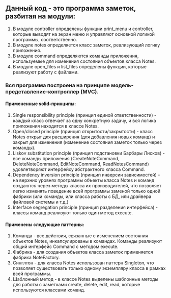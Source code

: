 ## Данный код - это программа заметок, разбитая на модули:
1. В модуле controller определены функции print_menu и controller, которые выводят на экран меню и управляют основной логикой программы, соответственно.
2. В модуле notes определяется класс заметок, реализующий логику приложения.
3. В модуле command определяются команды приложения, используемые для изменения состояния объектов класса Notes.
4. В модуле open_files и list_files определены функции, которые реализуют работу с файлами.

### Вся программа построена на принципе модель-представление-контроллер (MVC).

#### Примененные solid-принципы:
1. Single responsibility principle (принцип единой ответственности) - каждый класс отвечает за одну конкретную задачу, и вся логика приложения находится в классе Notes.
2. Open/closed principle (принцип открытости/закрытости) - класс Notes открыт для расширения (для добавления новых команд) и закрыт для изменения (изменение состояния заметок только через команды).
3. Liskov substitution principle (принцип подстановки Барбары Лисков) - все команды приложения (CreateNoteCommand, DeleteNoteCommand, EditNoteCommand, ReadNotesCommand) удовлетворяют интерфейсу абстрактного класса Command.
4. Dependency inversion principle (принцип инверсии зависимостей) - на верхних уровнях программы объекты класса Notes и команд создаются через методы класса их производителей, что позволяет легко изменять поведение всей программы заменой только одной фабрики (или команды, или класса работы с БД, или драйвера файловой системы и т.д.)
5. Interface segregation principle (принцип разделения интерфейса) - классы команд реализуют только один метод execute.

#### Применены следующие паттерны:

1. Команда - все действия, связанные с изменением состояния объектов Notes, инкапсулированы в командах. Команды реализуют общий интерфейс Command с методом execute.
2. Фабрика - для создания объектов класса заметок применяется фабрика NoteFactory.
3. Синглтон - для класса Notes использован паттерн Singleton, что позволяет существовать только одному экземпляру класса в рамках всей программы.
4. Шаблонный метод - в классе Notes выделены шаблонные методы для работы с заметками create, delete, edit, read, которые используются классами команд.
